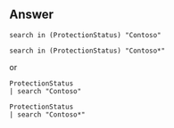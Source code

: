 ## Answer


```
search in (ProtectionStatus) "Contoso"

search in (ProtectionStatus) "Contoso*"
```
or
```
ProtectionStatus
| search "Contoso"

ProtectionStatus
| search "Contoso*"

```